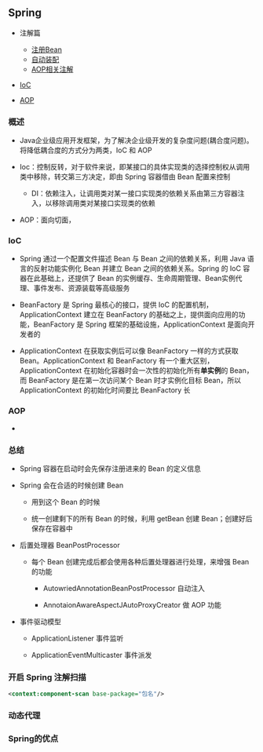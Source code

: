 ## Spring 

- 注解篇
    - [注册Bean](https://github.com/SeekerandLo/Java-Note/blob/master/web%E6%A1%86%E6%9E%B6/Spring/Annotate/%E6%B3%A8%E5%86%8CBean.md)
    - [自动装配](https://github.com/SeekerandLo/Java-Note/blob/master/web%E6%A1%86%E6%9E%B6/Spring/Annotate/%E8%87%AA%E5%8A%A8%E8%A3%85%E9%85%8D.md)
    - [AOP相关注解]() 

- [IoC]()

- [AOP]()

### 概述
- Java企业级应用开发框架，为了解决企业级开发的复杂度问题(耦合度问题)。将降低耦合度的方式分为两类，IoC 和 AOP

- Ioc：控制反转，对于软件来说，即某接口的具体实现类的选择控制权从调用类中移除，转交第三方决定，即由 Spring 容器借由 Bean 配置来控制
    - DI：依赖注入，让调用类对某一接口实现类的依赖关系由第三方容器注入，以移除调用类对某接口实现类的依赖

- AOP：面向切面，



### IoC

- Spring 通过一个配置文件描述 Bean 与 Bean 之间的依赖关系，利用 Java 语言的反射功能实例化 Bean 并建立 Bean 之间的依赖关系。Spring 的 IoC 容器在此基础上，还提供了 Bean 的实例缓存、生命周期管理、Bean实例代理、事件发布、资源装载等高级服务

- BeanFactory 是 Spring 最核心的接口，提供 IoC 的配置机制，ApplicationContext 建立在 BeanFactory 的基础之上，提供面向应用的功能，BeanFactory 是 Spring 框架的基础设施，ApplicationContext 是面向开发者的    

- ApplicationContext 在获取实例后可以像 BeanFactory 一样的方式获取 Bean。ApplicationContext 和 BeanFactory 有一个重大区别，ApplicationContext 在初始化容器时会一次性的初始化所有**单实例**的 Bean，而 BeanFactory 是在第一次访问某个 Bean 时才实例化目标 Bean，所以 ApplicationContext 的初始化时间要比 BeanFactory 长

### AOP

- 

### 总结

- Spring 容器在启动时会先保存注册进来的 Bean 的定义信息

- Spring 会在合适的时候创建 Bean 
    - 用到这个 Bean 的时候

    - 统一创建剩下的所有 Bean 的时候，利用 getBean 创建 Bean；创建好后保存在容器中

- 后置处理器 BeanPostProcessor

    - 每个 Bean 创建完成后都会使用各种后置处理器进行处理，来增强 Bean 的功能
        - AutowriedAnnotationBeanPostProcessor 自动注入

        - AnnotaionAwareAspectJAutoProxyCreator 做 AOP 功能

- 事件驱动模型
    - ApplicationListener 事件监听

    - ApplicationEventMulticaster 事件派发


### 开启 Spring 注解扫描
```xml
<context:component-scan base-package="包名"/>
```

### 动态代理

### Spring的优点